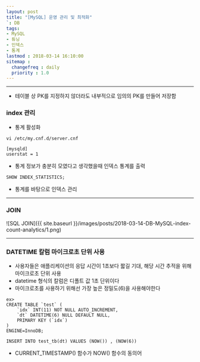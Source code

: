 ```yaml
---
layout: post
title: "[MySQL] 운영 관리 및 최적화"
`: DB
tags:
- MySQL
- 튜닝
- 인덱스
- 통계
lastmod : 2018-03-14 16:10:00
sitemap :
  changefreq : daily
  priority : 1.0
---
```


***

<!--미리보기-->

- 테이블 상 PK를 지정하지 않더라도 내부적으로 임의의 PK를 만들어 저장함

### index 관리

- 통계 활성화

```
vi /etc/my.cnf.d/server.cnf

[mysqld]
userstat = 1
```

- 통계 정보가 충분히 모였다고 생각했을때 인덱스 통계를 출력

```
SHOW INDEX_STATISTICS;
```

- 통계를 바탕으로 인덱스 관리

---

### JOIN

![SQL JOIN]({{ site.baseurl }}/images/posts/2018-03-14-DB-MySQL-index-count-analytics/1.png)

---

### DATETIME 칼럼 마이크로초 단위 사용

- 사용자들은 애플리케이션의 응답 시간이 1초보다 짧길 기대, 해당 시간 추적을 위해 마이크로초 단위 사용
- datetime 형식의 칼럼은 디폴트 값 1초 단위이다
- 마이크로초를 사용하기 위해선 가장 높은 정밀도(6)을 사용해야한다

```
ex> 
CREATE TABLE `test` (
	`idx` INT(11) NOT NULL AUTO_INCREMENT,
	`dt` DATETIME(6) NULL DEFAULT NULL,
	PRIMARY KEY (`idx`)
)
ENGINE=InnoDB;

INSERT INTO test_tb(dt) VALUES (NOW()) , (NOW(6))
```

- CURRENT_TIMESTAMP() 함수가 NOW() 함수의 동의어